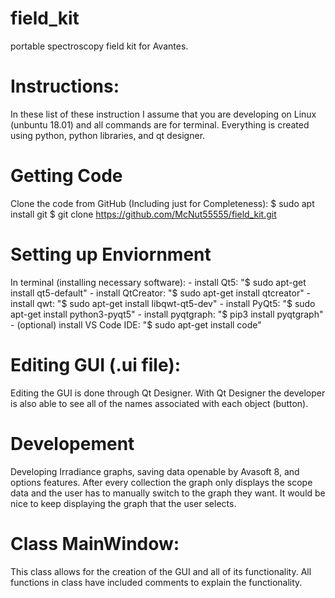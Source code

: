 # field_kit
portable spectroscopy field kit for Avantes. 

# Instructions:
In these list of these instruction I assume that you are developing on Linux (unbuntu 18.01) and all commands are for terminal. Everything is created using 
python, python libraries, and qt designer. 

# Getting Code
Clone the code from GitHub (Including just for Completeness):
    $ sudo apt install git
    $ git clone https://github.com/McNut55555/field_kit.git

# Setting up Enviornment
In terminal (installing necessary software):
    - install Qt5: "$ sudo apt-get install qt5-default"
    - install QtCreator: "$ sudo apt-get install qtcreator"
    - install qwt: "$ sudo apt-get install libqwt-qt5-dev"
    - install PyQt5: "$ sudo apt-get install python3-pyqt5"
    - install pyqtgraph: "$ pip3 install pyqtgraph"
    - (optional) install VS Code IDE: "$ sudo apt-get install code"

# Editing GUI (.ui file):
Editing the GUI is done through Qt Designer. With Qt Designer the developer is also able to see all of the names associated with each object (button).  

# Developement
Developing Irradiance graphs, saving data openable by Avasoft 8, and options features. After every collection the graph only displays the scope data and the user has to manually switch to the graph they want. It would be nice to keep displaying the graph that the user selects. 

# Class MainWindow:
This class allows for the creation of the GUI and all of its functionality. All functions in class have included comments to explain the functionality. 